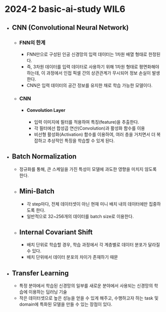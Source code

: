 2024-2 basic-ai-study WIL6
================================

* ## CNN (Convolutional Neural Network)
    * ### FNN의 한계
        * FNN만으로 구성된 인공 신경망의 입력 데이터는 1차원 배열 형태로 한정된다.
        * 즉, 3차원 데이터를 입력 데이터로 사용하기 위해 1차원 형태로 평면화해야 하는데, 이 과정에서 인접 픽셀 간의 상관관계가 무시되어 정보 손실이 발생한다.
        * CNN은 입력 데이터의 공간 정보를 유지한 채로 학습 가능한 모델이다.
    * ### CNN
        * #### Convolution Layer
            * 입력 이미지에 필터를 적용하여 특징(feature)을 추출한다.
            * 각 필터에선 합성곱 연산(Convolution)과 활성화 함수를 이용
            * 비선형 활성화(Activation) 함수를 이용하여, 여러 층을 거치면서 더 복잡하고 추상적인 특징을 학습할 수 있게 된다.

* ## Batch Normalization
    * 정규화를 통해, 큰 스케일을 가진 특성이 모델에 과도한 영향을 미치지 않도록 한다.
    * ## Mini-Batch
        * 각 step마다, 전체 데이터셋이 아닌 현재 미니 배치 내의 데이터에만 집중하도록 한다.
        * 일반적으로 32~256개의 데이터를 batch size로 이용한다.
    * ## Internal Covariant Shift
        * 배치 단위로 학습할 경우, 학습 과정에서 각 계층별로 데이터 분포가 달라질 수 있다.
        * 배치 단위에서 데이터 분포의 차이가 존재하기 때문

* ## Transfer Learning
    * 특정 분야에서 학습된 신경망의 일부를 새로운 분야에서 사용되는 신경망의 학습에 이용하는 딥러닝 기술
    * 작은 데이터셋으로 높은 성능을 얻을 수 있게 해주고, 수행하고자 하는 task 및 domain에 특화된 모델을 만들 수 있는 장점이 있다.




